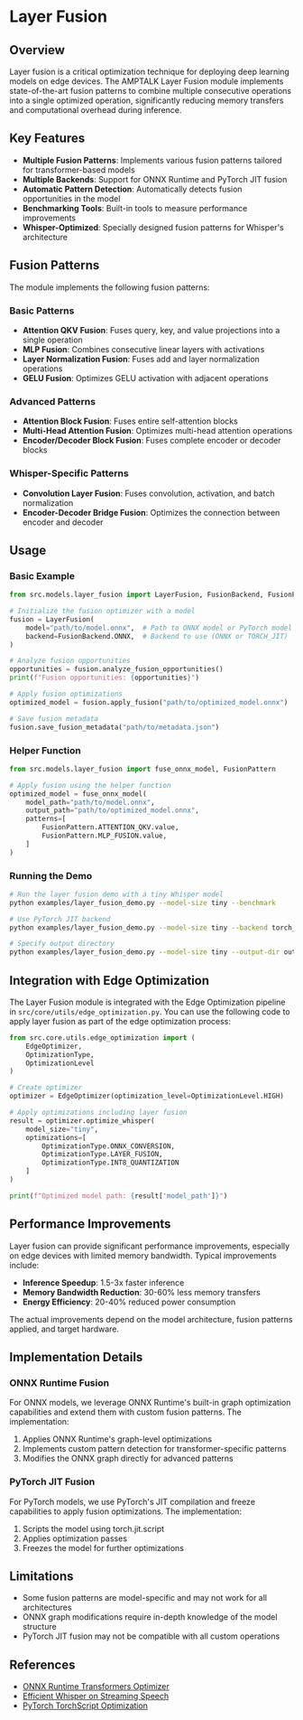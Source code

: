 # Layer Fusion

## Overview

Layer fusion is a critical optimization technique for deploying deep learning models on edge devices. The AMPTALK Layer Fusion module implements state-of-the-art fusion patterns to combine multiple consecutive operations into a single optimized operation, significantly reducing memory transfers and computational overhead during inference.

## Key Features

- **Multiple Fusion Patterns**: Implements various fusion patterns tailored for transformer-based models
- **Multiple Backends**: Support for ONNX Runtime and PyTorch JIT fusion
- **Automatic Pattern Detection**: Automatically detects fusion opportunities in the model
- **Benchmarking Tools**: Built-in tools to measure performance improvements
- **Whisper-Optimized**: Specially designed fusion patterns for Whisper's architecture

## Fusion Patterns

The module implements the following fusion patterns:

### Basic Patterns

- **Attention QKV Fusion**: Fuses query, key, and value projections into a single operation
- **MLP Fusion**: Combines consecutive linear layers with activations
- **Layer Normalization Fusion**: Fuses add and layer normalization operations
- **GELU Fusion**: Optimizes GELU activation with adjacent operations

### Advanced Patterns

- **Attention Block Fusion**: Fuses entire self-attention blocks
- **Multi-Head Attention Fusion**: Optimizes multi-head attention operations
- **Encoder/Decoder Block Fusion**: Fuses complete encoder or decoder blocks

### Whisper-Specific Patterns

- **Convolution Layer Fusion**: Fuses convolution, activation, and batch normalization
- **Encoder-Decoder Bridge Fusion**: Optimizes the connection between encoder and decoder

## Usage

### Basic Example

```python
from src.models.layer_fusion import LayerFusion, FusionBackend, FusionPattern

# Initialize the fusion optimizer with a model
fusion = LayerFusion(
    model="path/to/model.onnx",  # Path to ONNX model or PyTorch model
    backend=FusionBackend.ONNX,  # Backend to use (ONNX or TORCH_JIT)
)

# Analyze fusion opportunities
opportunities = fusion.analyze_fusion_opportunities()
print(f"Fusion opportunities: {opportunities}")

# Apply fusion optimizations
optimized_model = fusion.apply_fusion("path/to/optimized_model.onnx")

# Save fusion metadata
fusion.save_fusion_metadata("path/to/metadata.json")
```

### Helper Function

```python
from src.models.layer_fusion import fuse_onnx_model, FusionPattern

# Apply fusion using the helper function
optimized_model = fuse_onnx_model(
    model_path="path/to/model.onnx",
    output_path="path/to/optimized_model.onnx",
    patterns=[
        FusionPattern.ATTENTION_QKV.value,
        FusionPattern.MLP_FUSION.value,
    ]
)
```

### Running the Demo

```bash
# Run the layer fusion demo with a tiny Whisper model
python examples/layer_fusion_demo.py --model-size tiny --benchmark

# Use PyTorch JIT backend
python examples/layer_fusion_demo.py --model-size tiny --backend torch_jit

# Specify output directory
python examples/layer_fusion_demo.py --model-size tiny --output-dir output/my_fusion
```

## Integration with Edge Optimization

The Layer Fusion module is integrated with the Edge Optimization pipeline in `src/core/utils/edge_optimization.py`. You can use the following code to apply layer fusion as part of the edge optimization process:

```python
from src.core.utils.edge_optimization import (
    EdgeOptimizer, 
    OptimizationType, 
    OptimizationLevel
)

# Create optimizer
optimizer = EdgeOptimizer(optimization_level=OptimizationLevel.HIGH)

# Apply optimizations including layer fusion
result = optimizer.optimize_whisper(
    model_size="tiny",
    optimizations=[
        OptimizationType.ONNX_CONVERSION,
        OptimizationType.LAYER_FUSION,
        OptimizationType.INT8_QUANTIZATION
    ]
)

print(f"Optimized model path: {result['model_path']}")
```

## Performance Improvements

Layer fusion can provide significant performance improvements, especially on edge devices with limited memory bandwidth. Typical improvements include:

- **Inference Speedup**: 1.5-3x faster inference
- **Memory Bandwidth Reduction**: 30-60% less memory transfers
- **Energy Efficiency**: 20-40% reduced power consumption

The actual improvements depend on the model architecture, fusion patterns applied, and target hardware.

## Implementation Details

### ONNX Runtime Fusion

For ONNX models, we leverage ONNX Runtime's built-in graph optimization capabilities and extend them with custom fusion patterns. The implementation:

1. Applies ONNX Runtime's graph-level optimizations
2. Implements custom pattern detection for transformer-specific patterns
3. Modifies the ONNX graph directly for advanced patterns

### PyTorch JIT Fusion

For PyTorch models, we use PyTorch's JIT compilation and freeze capabilities to apply fusion optimizations. The implementation:

1. Scripts the model using torch.jit.script
2. Applies optimization passes
3. Freezes the model for further optimizations

## Limitations

- Some fusion patterns are model-specific and may not work for all architectures
- ONNX graph modifications require in-depth knowledge of the model structure
- PyTorch JIT fusion may not be compatible with all custom operations

## References

- [ONNX Runtime Transformers Optimizer](https://onnxruntime.ai/docs/performance/transformers-optimization.html)
- [Efficient Whisper on Streaming Speech](https://arxiv.org/abs/2412.11272)
- [PyTorch TorchScript Optimization](https://pytorch.org/tutorials/beginner/Intro_to_TorchScript_tutorial.html) 